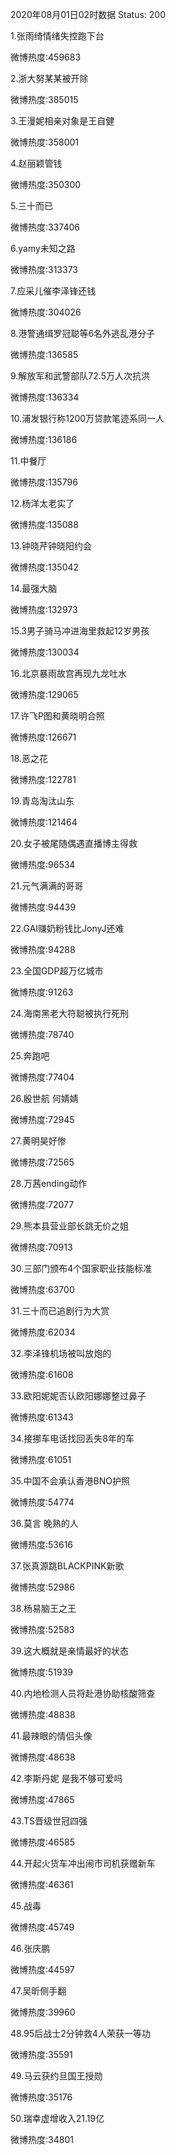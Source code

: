 2020年08月01日02时数据
Status: 200

1.张雨绮情绪失控跑下台

微博热度:459683

2.浙大努某某被开除

微博热度:385015

3.王漫妮相亲对象是王自健

微博热度:358001

4.赵丽颖管钱

微博热度:350300

5.三十而已

微博热度:337406

6.yamy未知之路

微博热度:313373

7.应采儿催李泽锋还钱

微博热度:304026

8.港警通缉罗冠聪等6名外逃乱港分子

微博热度:136585

9.解放军和武警部队72.5万人次抗洪

微博热度:136334

10.浦发银行称1200万贷款笔迹系同一人

微博热度:136186

11.中餐厅

微博热度:135796

12.杨洋太老实了

微博热度:135088

13.钟晓芹钟晓阳约会

微博热度:135042

14.最强大脑

微博热度:132973

15.3男子骑马冲进海里救起12岁男孩

微博热度:130034

16.北京暴雨故宫再现九龙吐水

微博热度:129065

17.许飞P图和黄晓明合照

微博热度:126671

18.恶之花

微博热度:122781

19.青岛淘汰山东

微博热度:121464

20.女子被尾随偶遇直播博主得救

微博热度:96534

21.元气满满的哥哥

微博热度:94439

22.GAI赚奶粉钱比JonyJ还难

微博热度:94288

23.全国GDP超万亿城市

微博热度:91263

24.海南黑老大符聪被执行死刑

微博热度:78740

25.奔跑吧

微博热度:77404

26.殷世航 何婧婧

微博热度:72945

27.黄明昊好惨

微博热度:72565

28.万茜ending动作

微博热度:72077

29.熊本县营业部长跳无价之姐

微博热度:70913

30.三部门颁布4个国家职业技能标准

微博热度:63700

31.三十而已追剧行为大赏

微博热度:62034

32.李泽锋机场被叫放炮的

微博热度:61608

33.欧阳妮妮否认欧阳娜娜整过鼻子

微博热度:61343

34.接挪车电话找回丢失8年的车

微博热度:61051

35.中国不会承认香港BNO护照

微博热度:54774

36.莫言 晚熟的人

微博热度:53616

37.张真源跳BLACKPINK新歌

微博热度:52986

38.杨易脑王之王

微博热度:52583

39.这大概就是亲情最好的状态

微博热度:51939

40.内地检测人员将赴港协助核酸筛查

微博热度:48838

41.最辣眼的情侣头像

微博热度:48638

42.李斯丹妮 是我不够可爱吗

微博热度:47865

43.TS晋级世冠四强

微博热度:46585

44.开起火货车冲出闹市司机获赠新车

微博热度:46361

45.战毒

微博热度:45749

46.张庆鹏

微博热度:44597

47.吴昕侧手翻

微博热度:39960

48.95后战士2分钟救4人荣获一等功

微博热度:35591

49.马云获约旦国王授勋

微博热度:35176

50.瑞幸虚增收入21.19亿

微博热度:34801

